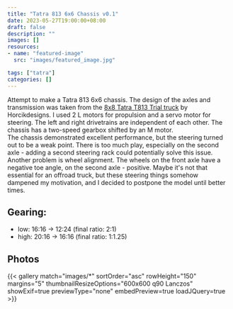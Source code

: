 ```yaml
---
title: "Tatra 813 6x6 Chassis v0.1"
date: 2023-05-27T19:00:00+08:00
draft: false
description: ""
images: []
resources:
- name: "featured-image"
  src: "images/featured_image.jpg"

tags: ["tatra"]
categories: []
---
```


Attempt to make a Tatra 813 6x6 chassis. The design of the axles and transmission was taken from the [8x8 Tatra T813 Trial truck](https://rebrickable.com/mocs/MOC-109209/Horcikdesigns/pdf-8x8-tatra-t813-trial-truck/#details) by Horcikdesigns. I used 2 L motors for propulsion and a servo motor for steering. The left and right drivetrains are independent of each other. The chassis has a two-speed gearbox shifted by an M motor.\
The chassis demonstrated excellent performance, but the steering turned out to be a weak point. There is too much play, especially on the second axle - adding a second steering rack could potentially solve this issue.\
Another problem is wheel alignment. The wheels on the front axle have a negative toe angle, on the second axle - positive. Maybe it's not that essential for an offroad truck, but these steering things somehow dampened my motivation, and I decided to postpone the model until better times.

<!--more-->

## Gearing:
* low: 16:16 -> 12:24 (final ratio: 2:1)
* high: 20:16 -> 16:16 (final ratio: 1:1.25)

## Photos

{{< gallery match="images/*" sortOrder="asc" rowHeight="150" margins="5" thumbnailResizeOptions="600x600 q90 Lanczos" showExif=true previewType="none" embedPreview=true loadJQuery=true >}}
